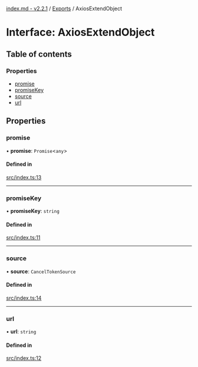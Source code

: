 [index.md - v2.2.1](../README.md) / [Exports](../modules.md) / AxiosExtendObject

# Interface: AxiosExtendObject

## Table of contents

### Properties

-   [promise](AxiosExtendObject.md#promise)
-   [promiseKey](AxiosExtendObject.md#promisekey)
-   [source](AxiosExtendObject.md#source)
-   [url](AxiosExtendObject.md#url)

## Properties

### promise

• **promise**: `Promise`<`any`\>

#### Defined in

[src/index.ts:13](https://github.com/saqqdy/axios-ex/blob/0e16e16/src/index.ts#L13)

---

### promiseKey

• **promiseKey**: `string`

#### Defined in

[src/index.ts:11](https://github.com/saqqdy/axios-ex/blob/0e16e16/src/index.ts#L11)

---

### source

• **source**: `CancelTokenSource`

#### Defined in

[src/index.ts:14](https://github.com/saqqdy/axios-ex/blob/0e16e16/src/index.ts#L14)

---

### url

• **url**: `string`

#### Defined in

[src/index.ts:12](https://github.com/saqqdy/axios-ex/blob/0e16e16/src/index.ts#L12)

